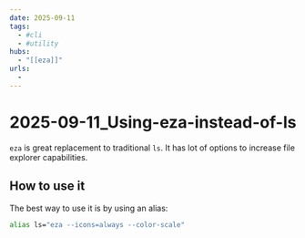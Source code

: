 ```yaml
---
date: 2025-09-11
tags:
  - #cli
  - #utility
hubs:
  - "[[eza]]"
urls:
  -
---
```

# 2025-09-11_Using-eza-instead-of-ls

`eza` is great replacement to traditional `ls`.
It has lot of options to increase file explorer capabilities.

## How to use it
The best way to use it is by using an alias:

```sh
alias ls="eza --icons=always --color-scale"
```


